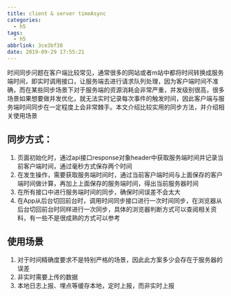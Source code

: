 ```yaml
---
title: client & server timeAsync
categories:
  - h5
tags:
  - h5
abbrlink: 3ce3bf38
date: 2019-09-29 17:55:21
---
```

 时间同步问题在客户端比较常见，通常很多的网站或者m站中都将时间转换成服务端时间，即实时调用接口，让服务端去进行请求队列处理，因为客户端时间不准确，而在某些同步场景下对于服务端的资源消耗会非常严重，并发级别很高，很多场景如果想要做并发优化，就无法实时记录每次事件的触发时间，因此客户端与服务端时间同步在一定程度上会非常棘手。本文介绍比较实用的同步方法，并介绍相关使用场景
 
## 同步方式：
   1. 页面初始化时，通过api接口response对象header中获取服务端时间并记录当前客户端时间，通过毫秒方式保存两个时间
   2. 在发生操作，需要获取服务端时间时，通过当前客户端时间与上面保存的客户端时间做计算，再加上上面保存的服务端时间，得出当前服务器时间
   3. 在所有接口中进行服务端时间的同步，确保时间误差不会太大
   4. 在App从后台切回前台时，调用时间同步接口进行一次时间同步，在浏览器从后台切回前台时同样进行一次同步，具体的浏览器判断方式可以查阅相关资料，有一些不是很成熟的方式可以参考

## 使用场景
   1. 对于时间精确度要求不是特别严格的场景，因此此方案多少会存在于服务器的误差
   2. 非实时需要上传的数据
   3. 本地日志上报、埋点等缓存本地，定时上报，而非实时上报
   
